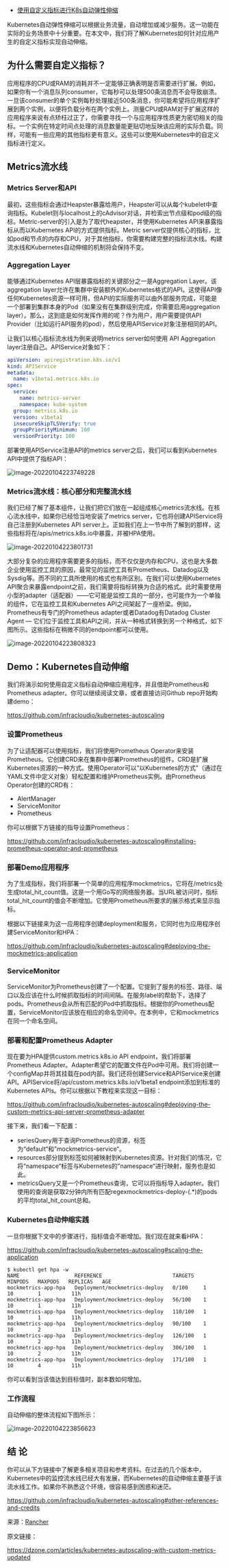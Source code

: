 - [使用自定义指标进行K8s自动弹性伸缩](https://mp.weixin.qq.com/s?__biz=MzI5ODQ2MzI3NQ==&mid=2247503565&idx=1&sn=f174ec153473fe0333c168fdcaee418c&chksm=eca7f789dbd07e9fbeb75ab9846c5fbc037c65aee12302b78333b46e297efd6271c7bea94dfe&mpshare=1&srcid=1124KSOaQzWZwON5pRztD88x&sharer_sharetime=1638542960834&sharer_shareid=e7a34839bce43ffa3426d52e8a83a55b&exportkey=Adp06U03FmRIoPnfcTVVl4g=&pass_ticket=ndnLbNkgZ7GB9gg9MByio7nXo5yEmrvg4IM20ZDJ9DsyTPSiST5GfRR4DwWLYP5m&wx_header=0&scene=21#wechat_redirect)

Kubernetes自动弹性伸缩可以根据业务流量，自动增加或减少服务。这一功能在实际的业务场景中十分重要。在本文中，我们将了解Kubernetes如何针对应用产生的自定义指标实现自动伸缩。

## 为什么需要自定义指标？

应用程序的CPU或RAM的消耗并不一定能够正确表明是否需要进行扩展。例如，如果你有一个消息队列consumer，它每秒可以处理500条消息而不会导致崩溃。一旦该consumer的单个实例每秒处理接近500条消息，你可能希望将应用程序扩展到两个实例，以便将负载分布在两个实例上。测量CPU或RAM对于扩展这样的应用程序来说有点矫枉过正了，你需要寻找一个与应用程序性质更为密切相关的指标。一个实例在特定时间点处理的消息数量能更贴切地反映该应用的实际负载。同样，可能有一些应用的其他指标更有意义。这些可以使用Kubernetes中的自定义指标进行定义。

## Metrics流水线

### Metrics Server和API

最初，这些指标会通过Heapster暴露给用户，Heapster可以从每个kubelet中查询指标。Kubelet则与localhost上的cAdvisor对话，并检索出节点级和pod级的指标。Metric-server的引入是为了取代heapster，并使用Kubernetes API来暴露指标从而以Kubernetes API的方式提供指标。Metric  server仅提供核心的指标，比如pod和节点的内存和CPU，对于其他指标，你需要构建完整的指标流水线。构建流水线和Kubernetes自动伸缩的机制将会保持不变。

### Aggregation Layer

能够通过Kubernetes API层暴露指标的关键部分之一是Aggregation Layer。该aggregation  layer允许在集群中安装额外的Kubernetes格式的API。这使得API像任何Kubernetes资源一样可用，但API的实际服务可以由外部服务完成，可能是一个部署到集群本身的Pod（如果没有在集群级别完成，你需要启用aggregation layer）。那么，这到底是如何发挥作用的呢？作为用户，用户需要提供API  Provider（比如运行API服务的pod），然后使用APIService对象注册相同的API。

让我们以核心指标流水线为例来说明metrics server如何使用 API Aggregation layer注册自己。APIService对象如下：

```yaml
apiVersion: apiregistration.k8s.io/v1
kind: APIService
metadata:
  name: v1beta1.metrics.k8s.io
spec:
  service:
    name: metrics-server
    namespace: kube-system
  group: metrics.k8s.io
  version: v1beta1
  insecureSkipTLSVerify: true
  groupPriorityMinimum: 100
  versionPriority: 100
```

部署使用APIService注册API的metrics server之后，我们可以看到Kubernetes API中提供了指标API：

![image-20220104223749228](https://gitee.com/er-huomeng/img/raw/master/img/image-20220104223749228.png)

### Metrics流水线：核心部分和完整流水线

我们已经了解了基本组件，让我们把它们放在一起组成核心metrics流水线。在核心流水线中，如果你已经恰当地安装了metrics server，它也将创建APIService将自己注册到Kubernetes API  server上。正如我们在上一节中所了解到的那样，这些指标将在/apis/metrics.k8s.io中暴露，并被HPA使用。

![image-20220104223801731](https://gitee.com/er-huomeng/img/raw/master/img/image-20220104223801731.png)



大部分复杂的应用程序需要更多的指标，而不仅仅是内存和CPU，这也是大多数企业使用监控工具的原因，最常见的监控工具有Prometheus、Datadog以及Sysdig等。而不同的工具所使用的格式也有所区别。在我们可以使用Kubernetes  API聚合来暴露endpoint之前，我们需要将指标转换为合适的格式。此时需要使用小型的adapter（适配器）——它可能是监控工具的一部分，也可能作为一个单独的组件，它在监控工具和Kubernetes API之间架起了一座桥梁。例如，Prometheus有专门的Prometheus adapter或者Datadog有Datadog  Cluster Agent —  它们位于监控工具和API之间，并从一种格式转换到另一个种格式，如下图所示。这些指标在稍微不同的endpoint都可以使用。

![image-20220104223808323](https://gitee.com/er-huomeng/img/raw/master/img/image-20220104223808323.png)

## Demo：Kubernetes自动伸缩

我们将演示如何使用自定义指标自动伸缩应用程序，并且借助Prometheus和Prometheus adapter。你可以继续阅读文章，或者直接访问Github repo开始构建demo：

https://github.com/infracloudio/kubernetes-autoscaling

### 设置Prometheus

为了让适配器可以使用指标，我们将使用Prometheus  Operator来安装Prometheus。它创建CRD来在集群中部署Prometheus的组件。CRD是扩展Kubernetes资源的一种方式。使用Operator可以“以Kubernetes的方式”（通过在YAML文件中定义对象）轻松配置和维护Prometheus实例。由Prometheus Operator创建的CRD有：

- AlertManager
- ServiceMonitor
- Prometheus

你可以根据下方链接的指导设置Prometheus：

https://github.com/infracloudio/kubernetes-autoscaling#installing-prometheus-operator-and-prometheus

### 部署Demo应用程序

为了生成指标，我们将部署一个简单的应用程序mockmetrics，它将在/metrics处生成total_hit_count值。这是一个用Go写的网络服务器。当URL被访问时，指标total_hit_count的值会不断增加。它使用Prometheus所要求的展示格式来显示指标。

根据以下链接来为这一应用程序创建deployment和服务，它同时也为应用程序创建ServiceMonitor和HPA：

https://github.com/infracloudio/kubernetes-autoscaling#deploying-the-mockmetrics-application

### ServiceMonitor

ServiceMonitor为Prometheus创建了一个配置。它提到了服务的标签、路径、端口以及应该在什么时候抓取指标的时间间隔。在服务label的帮助下，选择了pods。Prometheus会从所有匹配的Pod中抓取指标。根据你的Prometheus配置，ServiceMonitor应该放在相应的命名空间中。在本例中，它和mockmetrics 在同一个命名空间。

### 部署和配置Prometheus Adapter

现在要为HPA提供custom.metrics.k8s.io API endpoint，我们将部署Prometheus  Adapter。Adapter希望它的配置文件在Pod中可用。我们将创建一个configMap并将其挂载在pod内部。我们还将创建Service和APIService来创建API。APIService将/api/custom.metrics.k8s.io/v1beta1 endpoint添加到标准的Kubernetes APIs。你可以根据以下教程来实现这一目标：

https://github.com/infracloudio/kubernetes-autoscaling#deploying-the-custom-metrics-api-server-prometheus-adapter

接下来，我们看一下配置：

- seriesQuery用于查询Prometheus的资源，标签为“default“和”mockmetrics-service“。
- resources部分提到标签如何被映射到Kubernetes资源。针对我们的情况，它将“namespace“标签与Kubernetes的”namespace“进行映射，服务也是如此。
- metricsQuery又是一个Prometheus查询，它可以将指标导入adapter。我们使用的查询是获取2分钟内所有匹配regexmockmetrics-deploy-(.*)的pods的平均total_hit_count总和。

### Kubernetes自动伸缩实践

一旦你根据下文中的步骤进行，指标值会不断增加。我们现在就来看HPA：

https://github.com/infracloudio/kubernetes-autoscaling#scaling-the-application

```
$ kubectl get hpa -w
NAME                  REFERENCE                       TARGETS   MINPODS   MAXPODS   REPLICAS   AGE
mockmetrics-app-hpa   Deployment/mockmetrics-deploy   0/100     1         10        1          11h
mockmetrics-app-hpa   Deployment/mockmetrics-deploy   56/100    1         10        1          11h
mockmetrics-app-hpa   Deployment/mockmetrics-deploy   110/100   1         10        1          11h
mockmetrics-app-hpa   Deployment/mockmetrics-deploy   90/100    1         10        2          11h
mockmetrics-app-hpa   Deployment/mockmetrics-deploy   126/100   1         10        2          11h
mockmetrics-app-hpa   Deployment/mockmetrics-deploy   306/100   1         10        2          11h
mockmetrics-app-hpa   Deployment/mockmetrics-deploy   171/100   1         10        4          11h
```

你可以看到当该值达到目标值时，副本数如何增加。

### 工作流程

自动伸缩的整体流程如下图所示：

![image-20220104223856623](https://gitee.com/er-huomeng/img/raw/master/img/image-20220104223856623.png)

## 结 论

你可以从下方链接中了解更多相关项目和参考资料。在过去的几个版本中，Kubernetes中的监控流水线已经大有发展，而Kubernetes的自动伸缩主要基于该流水线工作。如果你不熟悉这个环境，很容易感到困惑和迷茫。

https://github.com/infracloudio/kubernetes-autoscaling#other-references-and-credits

来源：[Rancher](https://mp.weixin.qq.com/s?__biz=MzIyMTUwMDMyOQ==&mid=2247495552&idx=1&sn=5443d8701316287650e33cdb5d2abf0a&scene=21#wechat_redirect)

原文链接：

https://dzone.com/articles/kubernetes-autoscaling-with-custom-metrics-updated